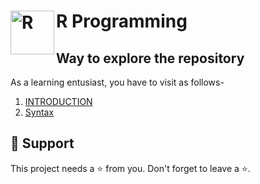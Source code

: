 # R Programming <img align="left" alt="R" width="70px" src="https://upload.wikimedia.org/wikipedia/commons/thumb/1/1b/R_logo.svg/1024px-R_logo.svg.png"/>

## Way to explore the repository
As a learning entusiast, you have to visit as follows-
1. [INTRODUCTION](/Main/INTRODUCTION.md)
2. [Syntax](/Main/Programs/syntax.r)

## :pray: Support
This project needs a :star: from you. Don't forget to leave a :star:.
